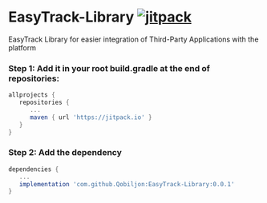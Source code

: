 # EasyTrack-Library [![jitpack](https://jitpack.io/v/Qobiljon/EasyTrack-Library.svg)](https://jitpack.io/#Qobiljon/EasyTrack-Library)
EasyTrack Library for easier integration of Third-Party Applications with the platform

<h3>Step 1: Add it in your root build.gradle at the end of repositories:</h3>

```gradle
allprojects {
   repositories {
      ...
      maven { url 'https://jitpack.io' }
   }
}
```

<h3>Step 2: Add the dependency</h3>

```gradle
dependencies {
   ...
   implementation 'com.github.Qobiljon:EasyTrack-Library:0.0.1'
}
```
